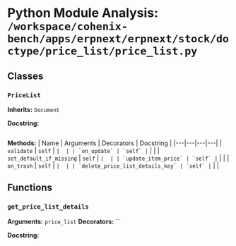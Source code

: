 # Python Module Analysis: `/workspace/cohenix-bench/apps/erpnext/erpnext/stock/doctype/price_list/price_list.py`

## Classes

### `PriceList`
**Inherits:** `Document`


**Docstring:**
```

```

**Methods:**
| Name | Arguments | Decorators | Docstring |
|---|---|---|---|
| `validate` | `self` | `` |  |
| `on_update` | `self` | `` |  |
| `set_default_if_missing` | `self` | `` |  |
| `update_item_price` | `self` | `` |  |
| `on_trash` | `self` | `` |  |
| `delete_price_list_details_key` | `self` | `` |  |





## Functions

### `get_price_list_details`
**Arguments:** `price_list`
**Decorators:** ``

**Docstring:**
```

```

